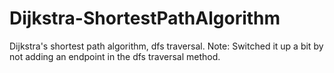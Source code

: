 # Dijkstra-ShortestPathAlgorithm
Dijkstra's shortest path algorithm, dfs traversal.
Note: Switched it up a bit by not adding an endpoint in the dfs traversal method. 
